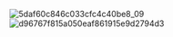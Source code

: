 ![5daf60c846c033cfc4c40be8_09](https://github.com/user-attachments/assets/42c0b8e8-2b2c-4440-8b7a-7d3a1a474d0f)
![d96767f815a050eaf861915e9d2794d3](https://github.com/user-attachments/assets/a3d85aa3-fd2e-4a1b-ab6a-f6f1c68f0b05)
